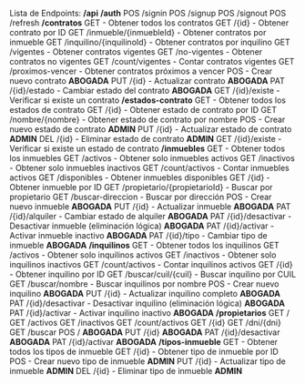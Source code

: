Lista de Endpoints:
**/api**
    **/auth**
        POS /signin
        POS /signup 
        POS /signout
        POS /refresh
    **/contratos**
        GET - Obtener todos los contratos
        GET /{id} - Obtener contrato por ID
        GET /inmueble/{inmuebleId} - Obtener contratos por inmueble
        GET /inquilino/{inquilinoId} - Obtener contratos por inquilino
        GET /vigentes - Obtener contratos vigentes
        GET /no-vigentes - Obtener contratos no vigentes
        GET /count/vigentes - Contar contratos vigentes
        GET /proximos-vencer - Obtener contratos próximos a vencer
        POS - Crear nuevo contrato   **ABOGADA**
        PUT /{id} - Actualizar contrato   **ABOGADA**
        PAT /{id}/estado - Cambiar estado del contrato   **ABOGADA**
        GET /{id}/existe - Verificar si existe un contrato
    **/estados-contrato**
        GET - Obtener todos los estados de contrato
        GET /{id} - Obtener estado de contrato por ID
        GET /nombre/{nombre} - Obtener estado de contrato por nombre
        POS - Crear nuevo estado de contrato  **ADMIN**
        PUT /{id} - Actualizar estado de contrato  **ADMIN**
        DEL /{id} - Eliminar estado de contrato  **ADMIN**
        GET /{id}/existe - Verificar si existe un estado de contrato
    **/inmuebles**
        GET - Obtener todos los inmuebles
        GET /activos - Obtener solo inmuebles activos
        GET /inactivos - Obtener solo inmuebles inactivos
        GET /count/activos - Contar inmuebles activos
        GET /disponibles - Obtener inmuebles disponibles
        GET /{id} - Obtener inmueble por ID
        GET /propietario/{propietarioId} - Buscar por propietario
        GET /buscar-direccion - Buscar por dirección
        POS - Crear nuevo inmueble  **ABOGADA**
        PUT /{id} - Actualizar inmueble  **ABOGADA**
        PAT /{id}/alquiler - Cambiar estado de alquiler  **ABOGADA**
        PAT /{id}/desactivar - Desactivar inmueble (eliminación lógica)  **ABOGADA**
        PAT /{id}/activar - Activar inmueble inactivo  **ABOGADA**
        PAT /{id}/tipo - Cambiar tipo de inmueble  **ABOGADA**
    **/inquilinos**
        GET - Obtener todos los inquilinos
        GET /activos - Obtener solo inquilinos activos
        GET /inactivos - Obtener solo inquilinos inactivos
        GET /count/activos - Contar inquilinos activos
        GET /{id} - Obtener inquilino por ID
        GET /buscar/cuil/{cuil} - Buscar inquilino por CUIL
        GET /buscar/nombre - Buscar inquilinos por nombre
        POS - Crear nuevo inquilino  **ABOGADA**
        PUT /{id} - Actualizar inquilino completo  **ABOGADA**
        PAT /{id}/desactivar - Desactivar inquilino (eliminación lógica)  **ABOGADA**
        PAT /{id}/activar - Activar inquilino inactivo  **ABOGADA**
    **/propietarios**
        GET /
        GET /activos
        GET /inactivos
        GET /count/activos
        GET /{id}
        GET /dni/{dni}
        GET /buscar
        POS /  **ABOGADA**
        PUT /{id}   **ABOGADA**
        PAT /{id}/desactivar   **ABOGADA**
        PAT /{id}/activar  **ABOGADA**
    **/tipos-inmueble**
        GET - Obtener todos los tipos de inmueble
        GET /{id} - Obtener tipo de inmueble por ID
        POS - Crear nuevo tipo de inmueble  **ADMIN**
        PUT /{id} - Actualizar tipo de inmueble  **ADMIN**
        DEL /{id} - Eliminar tipo de inmueble  **ADMIN**